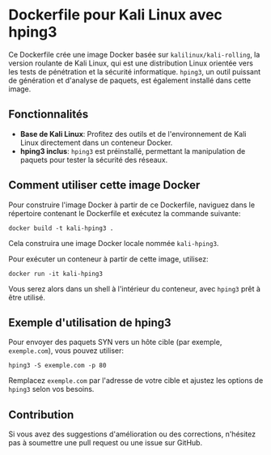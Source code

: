 
# Dockerfile pour Kali Linux avec hping3

Ce Dockerfile crée une image Docker basée sur `kalilinux/kali-rolling`, la version roulante de Kali Linux, qui est une distribution Linux orientée vers les tests de pénétration et la sécurité informatique. `hping3`, un outil puissant de génération et d'analyse de paquets, est également installé dans cette image.

## Fonctionnalités

- **Base de Kali Linux**: Profitez des outils et de l'environnement de Kali Linux directement dans un conteneur Docker.
- **hping3 inclus**: `hping3` est préinstallé, permettant la manipulation de paquets pour tester la sécurité des réseaux.

## Comment utiliser cette image Docker

Pour construire l'image Docker à partir de ce Dockerfile, naviguez dans le répertoire contenant le Dockerfile et exécutez la commande suivante:

```
docker build -t kali-hping3 .
```

Cela construira une image Docker locale nommée `kali-hping3`.

Pour exécuter un conteneur à partir de cette image, utilisez:

```
docker run -it kali-hping3
```

Vous serez alors dans un shell à l'intérieur du conteneur, avec `hping3` prêt à être utilisé.

## Exemple d'utilisation de hping3

Pour envoyer des paquets SYN vers un hôte cible (par exemple, `exemple.com`), vous pouvez utiliser:

```
hping3 -S exemple.com -p 80
```

Remplacez `exemple.com` par l'adresse de votre cible et ajustez les options de `hping3` selon vos besoins.

## Contribution

Si vous avez des suggestions d'amélioration ou des corrections, n'hésitez pas à soumettre une pull request ou une issue sur GitHub.
